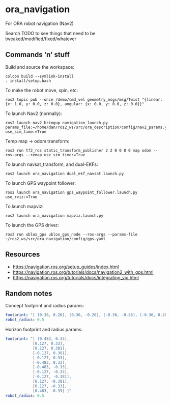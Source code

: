 # ora_navigation

For ORA robot navigation (Nav2)

Search TODO to see things that need to be tweaked/modified/fixed/whatever

## Commands 'n' stuff

Build and source the workspace:
```
colcon build --symlink-install
. install/setup.bash
```

To make the robot move, spin, etc:
```
ros2 topic pub --once /demo/cmd_vel geometry_msgs/msg/Twist "{linear: {x: 1.0, y: 0.0, z: 0.0}, angular: {x: 0.0, y: 0.0, z: 0.0}}"
```

To launch Nav2 (normally):
```
ros2 launch nav2_bringup navigation_launch.py params_file:=/home/dan/ros2_ws/src/ora_description/config/nav2_params.yaml use_sim_time:=True
```

Temp map -> odom transform:
```
ros2 run tf2_ros static_transform_publisher 2 2 0 0 0 0 map odom --ros-args --remap use_sim_time:=True
```

To launch navsat_transform, and dual-EKFs:
```
ros2 launch ora_navigation dual_ekf_navsat.launch.py
```

To launch GPS waypoint follower:
```
ros2 launch ora_navigation gps_waypoint_follower.launch.py use_rviz:=True
```

To launch mapviz:
```
ros2 launch ora_navigation mapviz.launch.py
```

To launch the GPS driver:
```
ros2 run ublox_gps ublox_gps_node --ros-args --params-file ~/ros2_ws/src/ora_navigation/config/gps.yaml
```

## Resources

- https://navigation.ros.org/setup_guides/index.html
- https://navigation.ros.org/tutorials/docs/navigation2_with_gps.html
- https://navigation.ros.org/tutorials/docs/integrating_vio.html

## Random notes

Concept footprint and radius params:
```yaml
footprint: "[ [0.36, 0.26], [0.36, -0.26], [-0.36, -0.26], [-0.36, 0.26] ]"
robot_radius: 0.5
```

Horizon footprint and radius params:
```yaml
footprint: "[ [0.483, 0.33],
            [0.127, 0.33], 
            [0.127, 0.381], 
            [-0.127, 0.381],
            [-0.127, 0.33],
            [-0.483, 0.33],
            [-0.483, -0.33],
            [-0.127, -0.33],
            [-0.127, -0.381],
            [0.127, -0.381],
            [0.127, -0.33],
            [0.483, -0.33] ]"
robot_radius: 0.5
```